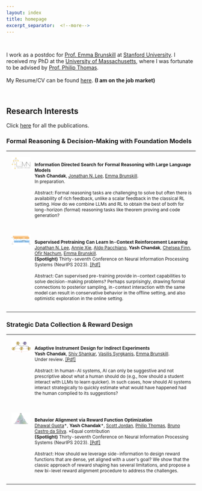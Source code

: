 ```yaml
---
layout: index
title: homepage
excerpt_separator:  <!--more-->
---
```


<style>

table {
  margin-bottom: 1rem;
  width: 100%;
  font-size: 85%;
  border: 0px solid $border-color;
  border-collapse: collapse;
}

td,
th {
  padding: 1rem .25rem;
  border: 0px solid $border-color;
}

th {
  text-align: left;
}

tbody tr:nth-child(odd) td,
tbody tr:nth-child(odd) th {
  background-color: transparent;
}

paper {
 color: #; 
 font-weight:bold;
}

</style>


<br>

<!--<img align="left" width=150px src="/images/dp.jpg"> -->

I work as a postdoc for [Prof. Emma Brunskill](https://cs.stanford.edu/people/ebrun/) at [Stanford University](https://www.stanford.edu/). 
I received my PhD at the [University of Massachusetts](https://www.umass.edu/), where I was fortunate to be advised by [Prof. Philip Thomas](https://people.cs.umass.edu/~pthomas/).
<br>  
My Resume/CV can be found [here](/docs/Resume.pdf). **(I am on the job market)**

<br>


## Research Interests

Click [here](/publication) for all the publications.


### Formal Reasoning & Decision-Making with Foundation Models

<table width="100%" align="center" border="0" cellspacing="0" cellpadding="20">


<tr>
       <td width="14%"  valign="top">
            <img src="/images/publications/web_LEAN.png" alt="lean" style="vertical-align:top; width: 80%; margin:0px 10px; border-radius:0%"/> 
     </td>
     <td valign="top" width="85%">
          <p>
              <paper>Information Directed Search for Formal Reasoning with Large Language Models</paper>
              <br>  
              <b>Yash Chandak</b>,    
              <a href='https://jonathannlee.com/'>Jonathan N. Lee</a>,
              <a href='https://cs.stanford.edu/people/ebrun/'>Emma Brunskill</a>.
            <br>
       In preparation.
       <br><br>
       Abstract: Formal reasoning tasks are challenging to solve but often there is availability of rich feedback, unlike a scalar feedback in the classical RL setting. How do we combine LLMs and RL to obtain the best of both for long-horizon (formal) reasoning tasks like theorem proving and code generation?   
          </p>  
     </td>
   </tr> 
    
  <tr>
       <td width="14%"  valign="top">
            <img src="/images/publications/web_DPT.png" alt="DPT" style="vertical-align:top; width: 80%; margin:0px 10px; border-radius:0%"/> 
     </td>
     <td valign="top" width="85%">
          <p>
              <paper>Supervised Pretraining Can Learn In-Context Reinforcement Learning </paper>
              <br>  
              <a href='https://jonathannlee.com/'>Jonathan N. Lee</a>,
              <a href='https://anxie.github.io/'>Annie Xie</a>,
              <a href='https://www.aldopacchiano.ai/'>Aldo Pacchiano</a>,
              <b>Yash Chandak</b>,    
              <a href='https://ai.stanford.edu/~cbfinn/'>Chelsea Finn</a>,
              <a href='https://ofirnachum.github.io/'>Ofir Nachum</a>,
              <a href='https://cs.stanford.edu/people/ebrun/'>Emma Brunskill</a>.
            <br>
            <b>(Spotlight)</b> Thirty-seventh Conference on Neural Information Processing Systems (NeurIPS 2023). <a href="https://arxiv.org/abs/2306.14892">[Pdf]</a>
       <br><br>
       Abstract: Can supervised pre-training provide in-context capabilities to solve decision-making problems? Perhaps surprisingly, drawing formal connections to posterior sampling, in-context interaction with the same model can result in conservative behavior in the offline setting, and also optimistic exploration in the online setting.  
          </p>  
     </td>
  </tr> 
  </table>



### Strategic Data Collection & Reward Design

<table width="100%" align="center" border="0" cellspacing="0" cellpadding="20">
     
<tr>
       <td width="14%"  valign="top">
            <img src="/images/publications/web_DIA.png" alt="DIA" style="vertical-align:top; width: 80%; margin:0px 10px; border-radius:0%"/> 
     </td>
     <td valign="top" width="85%">
          <p>
              <paper>Adaptive Instrument Design for Indirect Experiments</paper>
              <br>  
              <b>Yash Chandak</b>,    
              <a href='https://scholar.google.com/citations?user=yK56jugAAAAJ&hl=en'>Shiv Shankar</a>,
              <a href='https://vsyrgkanis.com/'>Vasilis Syrgkanis</a>,
              <a href='https://cs.stanford.edu/people/ebrun/'>Emma Brunskill</a>.
            <br>
            Under review.  <a href="https://arxiv.org/abs/2312.02438">[Pdf]</a>
       <br><br>
       Abstract: In human-AI systems, AI can only be suggestive and not prescriptive about what a human should do (e.g., how should a student interact with LLMs to learn quicker). In such cases, how should AI systems interact strategically to quickly estimate what would have happened had the human complied to its suggestions?  
          </p>  
     </td>
   </tr> 

<tr>
       <td width="14%"  valign="top">
            <img src="/images/publications/web_BARFI.png" alt="BARFI" style="vertical-align:top; width: 80%; margin:0px 10px; border-radius:0%"/> 
     </td>
     <td valign="top" width="85%">
          <p>
              <paper>Behavior Alignment via Reward Function Optimization</paper>
              <br>  
              <a href='https://dhawgupta.com/'>Dhawal Gupta</a>*,
              <b>Yash Chandak</b>*,    
              <a href='https://scottjordan.github.io/scottjordan/'>Scott Jordan</a>,
              <a href='https://people.cs.umass.edu/~pthomas/'>Philip Thomas</a>,
              <a href='https://people.cs.umass.edu/~bsilva/'>Bruno Castro da Silva</a>.
            *Equal contribution
            <br>
            <b>(Spotlight)</b> Thirty-seventh Conference on Neural Information Processing Systems (NeurIPS 2023).  <a href="https://arxiv.org/abs/2310.19007">[Pdf]</a>
       <br><br>
       Abstract: How should we leverage side-information to design reward functions that are dense, yet aligned with a user's goal? We show that the classic approach of reward shaping has several limitations, and propose a new bi-level reward alignment procedure to address the challenges. 
        </p>  
     </td>
  </tr> 
  </table>

<!-- 
### Reinforcement Learning for Non-stationary Environments

<table width="100%" align="center" border="0" cellspacing="0" cellpadding="20">
<tr>
     <td width="14%"  valign="top">
            <img src="/images/publications/web_UnO.png" alt="UnO" style="vertical-align:top; width: 80%; margin:0px 10px; border-radius:0%"/> 
     </td>
     <td valign="top" width="85%">
          <p>
              <paper>Universal Off-Policy Evaluation</paper>
              <br>
              <b>Yash Chandak</b>,  
              <a href='https://www.cs.utexas.edu/~sniekum/'>Scott Niekum</a>,
              <a href='https://people.cs.umass.edu/~bsilva/'>Bruno Castro da Silva</a>,
              <a href='https://people.cs.umass.edu/~elm/'>Erik Learned-Miller</a>,
              <a href='https://cs.stanford.edu/people/ebrun/'>Emma Brunskill</a>,
              <a href='https://people.cs.umass.edu/~pthomas/'>Philip Thomas</a>
              <br>
             Thirty-fifth Conference on Neural Information Processing Systems (NeurIPS 2021). <a href="https://arxiv.org/abs/2104.12820">[Pdf]</a> 
            <br>
              <font color='red'>Best Paper</font> award at the Conference on Reinforcement Learning and Decision Making (RLDM 2022).
          </p>  
     </td>
   </tr>
   <tr>
     <td width="14%"  valign="top">
            <img src="/images/publications/prognosticator.png" alt="Future" style="vertical-align:top; width: 80%; margin:0px 10px; border-radius:0%"/> 
     </td>
     <td valign="top" width="85%">
          <p>
              <paper>Optimizing for the Future in Non-Stationary MDPs</paper>
              <br>
              <b>Yash Chandak</b>, 
              <a href='https://research.adobe.com/person/georgios-theocharous/'>Georgios Theocharous</a>,   
              <a href='https://scholar.google.com/citations?user=yK56jugAAAAJ&hl=en'>Shiv Shankar</a>,
              <a href='https://webdocs.cs.ualberta.ca/~whitem/'>Martha White</a>,   
              <a href='https://people.cs.umass.edu/~mahadeva/Site/About_Me.html'>Sridhar Mahadevan</a>,  
              <a href='https://people.cs.umass.edu/~pthomas/'>Philip Thomas</a>
              <br>
              Thirty-seventh International Conference on Machine Learning (ICML 2020). <a href="https://arxiv.org/abs/2005.08158">[Pdf]</a> 
          </p>  
     </td>
   </tr>

  </table>

 -->



<!-- ## Recent 

- Our papers on (a) Behavior Alignment via Reward Function Optimization, and (b) Supervised Pretraining Can Learn In-Context Reinforcement Learning, got spotlight acceptance at NeurIPS'23.
- Our papers on (a) Representations and Exploration for Deep Reinforcement Learning using Singular Value Decomposition, and (b) Understanding Self-Predictive Learning for Reinforcement Learning, got accepted at ICML'23.
- Our paper on obtaining asymptotically unbiased off-policy policy evaluation when reusing old data in nonstationary environments got accepted at AISTATS'23.
- Our papers on (a) Off-Policy evaluation for action-dependent non-stationary environments, and (b) Factored distributionally robust policies for contextual bandits, got accepted at NeurIPS'22.
- PhD done. Graduated! Thanks to Phil for making my PhD journey amazing!
- RLDM 2022 best paper award for our work on universal off-policy evaluation.
<br><br> -->






